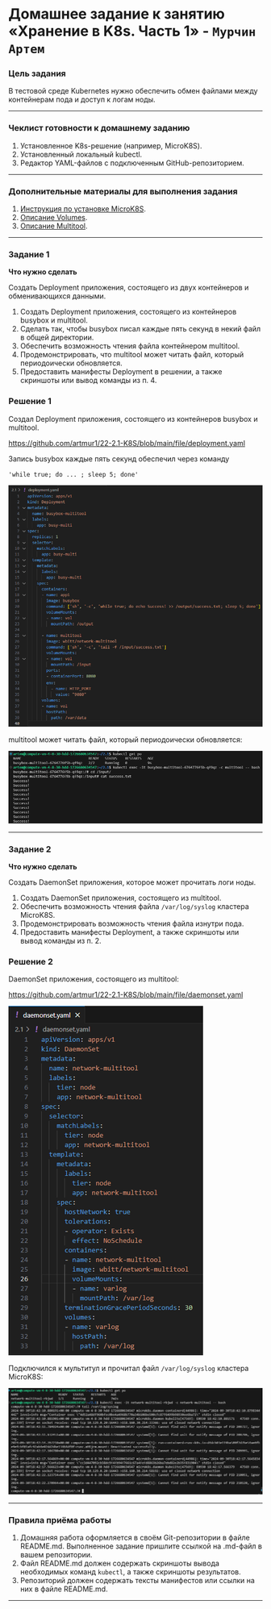 # Домашнее задание к занятию «Хранение в K8s. Часть 1» - `Мурчин Артем`

### Цель задания

В тестовой среде Kubernetes нужно обеспечить обмен файлами между контейнерам пода и доступ к логам ноды.

------

### Чеклист готовности к домашнему заданию

1. Установленное K8s-решение (например, MicroK8S).
2. Установленный локальный kubectl.
3. Редактор YAML-файлов с подключенным GitHub-репозиторием.

------

### Дополнительные материалы для выполнения задания

1. [Инструкция по установке MicroK8S](https://microk8s.io/docs/getting-started).
2. [Описание Volumes](https://kubernetes.io/docs/concepts/storage/volumes/).
3. [Описание Multitool](https://github.com/wbitt/Network-MultiTool).

------

### Задание 1 

**Что нужно сделать**

Создать Deployment приложения, состоящего из двух контейнеров и обменивающихся данными.

1. Создать Deployment приложения, состоящего из контейнеров busybox и multitool.
2. Сделать так, чтобы busybox писал каждые пять секунд в некий файл в общей директории.
3. Обеспечить возможность чтения файла контейнером multitool.
4. Продемонстрировать, что multitool может читать файл, который периодоически обновляется.
5. Предоставить манифесты Deployment в решении, а также скриншоты или вывод команды из п. 4.

### Решение 1

Создал Deployment приложения, состоящего из контейнеров busybox и multitool. 

https://github.com/artmur1/22-2.1-K8S/blob/main/file/deployment.yaml

Запись busybox каждые пять секунд обеспечил через команду

    'while true; do ... ; sleep 5; done'

![](https://github.com/artmur1/22-2.1-K8S/blob/main/img/22-2_1-01-01.png)

multitool может читать файл, который периодоически обновляется:

![](https://github.com/artmur1/22-2.1-K8S/blob/main/img/22-2_1-01-02.png)

------

### Задание 2

**Что нужно сделать**

Создать DaemonSet приложения, которое может прочитать логи ноды.

1. Создать DaemonSet приложения, состоящего из multitool.
2. Обеспечить возможность чтения файла `/var/log/syslog` кластера MicroK8S.
3. Продемонстрировать возможность чтения файла изнутри пода.
4. Предоставить манифесты Deployment, а также скриншоты или вывод команды из п. 2.

### Решение 2

DaemonSet приложения, состоящего из multitool:

https://github.com/artmur1/22-2.1-K8S/blob/main/file/daemonset.yaml

![](https://github.com/artmur1/22-2.1-K8S/blob/main/img/22-2_1-02-01.png)

Подключился к мультитул и прочитал файл `/var/log/syslog` кластера MicroK8S:

![](https://github.com/artmur1/22-2.1-K8S/blob/main/img/22-2_1-02-02.png)

------

### Правила приёма работы

1. Домашняя работа оформляется в своём Git-репозитории в файле README.md. Выполненное задание пришлите ссылкой на .md-файл в вашем репозитории.
2. Файл README.md должен содержать скриншоты вывода необходимых команд `kubectl`, а также скриншоты результатов.
3. Репозиторий должен содержать тексты манифестов или ссылки на них в файле README.md.

------
